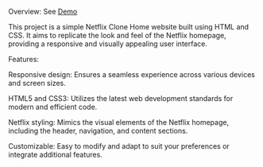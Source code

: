 Overview:
See [Demo](https://noel-susan.github.io/Web-Development---Netflix-clone-/)


This project is a simple Netflix Clone Home website built using HTML and CSS. It aims to replicate the look and feel of the Netflix homepage, providing a responsive and visually appealing user interface.

Features:


Responsive design: Ensures a seamless experience across various devices and screen sizes.

HTML5 and CSS3: Utilizes the latest web development standards for modern and efficient code.

Netflix styling: Mimics the visual elements of the Netflix homepage, including the header, navigation, and content sections.

Customizable: Easy to modify and adapt to suit your preferences or integrate additional features.
